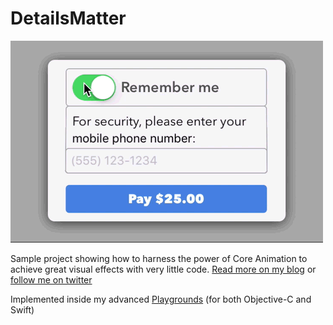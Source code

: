 # DetailsMatter
![](/details.gif?raw=true)

Sample project showing how to harness the power of Core Animation to achieve great visual effects with very little code.
[Read more on my blog](http://merowing.info/2015/12/details-matter---harnessing-the-power-of-coreanimation/)
or [follow me on twitter](http://twitter.com/merowing_)

Implemented inside my advanced [Playgrounds](https://github.com/krzysztofzablocki/KZPlayground) (for both Objective-C and Swift)
